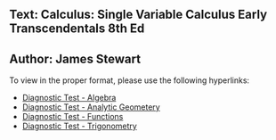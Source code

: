 ## Text: Calculus: Single Variable Calculus Early Transcendentals 8th Ed
## Author: James Stewart

To view in the proper format, please use the following hyperlinks:
* [Diagnostic Test - Algebra](https://nbviewer.org/github/Data-Dylan/math_problems/blob/main/calculus/Diagnostic%20Test%20-%20Algebra.ipynb)
* [Diagnostic Test - Analytic Geometery](https://nbviewer.org/github/Data-Dylan/math_problems/blob/main/calculus/Diagnostic%20Test%20-%20Analytic%20Geometry.ipynb)
 * [Diagnostic Test - Functions](https://nbviewer.org/github/Data-Dylan/math_problems/blob/main/calculus/Diagnostic%20Test%20-%20Functions.ipynb)
 * [Diagnostic Test - Trigonometry](https://nbviewer.org/github/Data-Dylan/math_problems/blob/main/calculus/Diahnostic%20Test%20-%20Trigonometry.ipynb)
